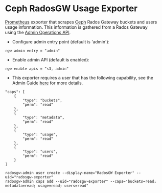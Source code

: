 # Ceph RadosGW Usage Exporter

[Prometheus](https://prometheus.io/) exporter that scrapes
[Ceph](http://ceph.com/) Rados Gateway buckets and users usage information.
This information is gathered from a Rados Gateway using the
[Admin Operations API](http://docs.ceph.com/docs/master/radosgw/adminops/).

* Configure admin entry point (default is 'admin'):

```text
rgw admin entry = "admin"
```

* Enable admin API (default is enabled):

```text
rgw enable apis = "s3, admin"
```

* This exporter requires a user that has the following capability, see the Admin Guide
[here](http://docs.ceph.com/docs/master/radosgw/admin/#add-remove-admin-capabilities)
for more details.

```text
"caps": [
    {
        "type": "buckets",
        "perm": "read"
    },
    {
        "type": "metadata",
        "perm": "read"
    },
    {
        "type": "usage",
        "perm": "read"
    },
    {
        "type": "users",
        "perm": "read"
    }
]
```

```shell
radosgw-admin user create --display-name="RadosGW Exporter" --uid="radosgw-exporter"
radosgw-admin caps add --uid="radosgw-exporter" --caps="buckets=read; metadata=read; usage=read; users=read"
```
